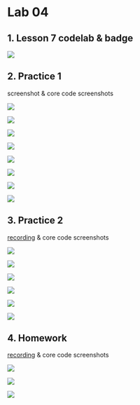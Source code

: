 # Lab 04

## 1. Lesson 7 codelab & badge

![](https://github.com/wen112358/SmartMobileDevelopment/blob/main/Lab04/badge.png)

## 2. Practice 1

screenshot & core code screenshots

![](https://github.com/wen112358/SmartMobileDevelopment/blob/main/Lab04/practice1/1-1.png)

![](https://github.com/wen112358/SmartMobileDevelopment/blob/main/Lab04/practice1/1-2.png)

![](https://github.com/wen112358/SmartMobileDevelopment/blob/main/Lab04/practice1/1-3.png)

![](https://github.com/wen112358/SmartMobileDevelopment/blob/main/Lab04/practice1/1-4.png)

![](https://github.com/wen112358/SmartMobileDevelopment/blob/main/Lab04/practice1/1-5.png)

![](https://github.com/wen112358/SmartMobileDevelopment/blob/main/Lab04/practice1/1-6.png)

![](https://github.com/wen112358/SmartMobileDevelopment/blob/main/Lab04/practice1/1-7.png)

![](https://github.com/wen112358/SmartMobileDevelopment/blob/main/Lab04/practice1/1-8.png)

## 3. Practice 2

[recording](https://github.com/wen112358/SmartMobileDevelopment/blob/main/Lab04/practice2/practice2-recording.mp4) & core code screenshots

![](https://github.com/wen112358/SmartMobileDevelopment/blob/main/Lab04/practice2/practice2-recording.gif)


![](https://github.com/wen112358/SmartMobileDevelopment/blob/main/Lab04/practice2/2-1.png)

![](https://github.com/wen112358/SmartMobileDevelopment/blob/main/Lab04/practice2/2-2.png)

![](https://github.com/wen112358/SmartMobileDevelopment/blob/main/Lab04/practice2/2-3.png)

![](https://github.com/wen112358/SmartMobileDevelopment/blob/main/Lab04/practice2/2-4.png)

![](https://github.com/wen112358/SmartMobileDevelopment/blob/main/Lab04/practice2/2-5.png)

## 4. Homework

[recording](https://github.com/wen112358/SmartMobileDevelopment/blob/main/Lab04/homework/homework-recording.mp4) & core code screenshots

![](https://github.com/wen112358/SmartMobileDevelopment/blob/main/Lab04/homework/homework-recording.gif)


![](https://github.com/wen112358/SmartMobileDevelopment/blob/main/Lab04/homework/3-1.png)

![](https://github.com/wen112358/SmartMobileDevelopment/blob/main/Lab04/homework/3-2.png)







